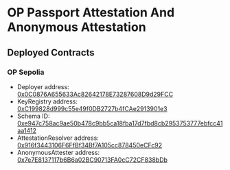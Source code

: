 # OP Passport Attestation And Anonymous Attestation

## Deployed Contracts

### OP Sepolia

- Deployer address: [0x0C0876A655633Ac82642178E73287608D9d29FCC](https://sepolia-optimism.etherscan.io/address/0x0C0876A655633Ac82642178E73287608D9d29FCC)
- KeyRegistry address: [0xC199828d999c55e49f0DB2727b4fCAe2913901e3](https://sepolia-optimism.etherscan.io/address/0xC199828d999c55e49f0DB2727b4fCAe2913901e3)
- Schema ID: [0xe947c758ac9ae50b478c9bb5ca18fba17d7fbd8cb2953753777ebfcc41aa1412](https://optimism-sepolia.easscan.org/schema/view/0xe947c758ac9ae50b478c9bb5ca18fba17d7fbd8cb2953753777ebfcc41aa1412)
- AttestationResolver address: [0x916f3443106F6FfBf34Bf7A105cc878450eCFc92](https://sepolia-optimism.etherscan.io/address/0xe947c758ac9ae50b478c9bb5ca18fba17d7fbd8cb2953753777ebfcc41aa1412)
- AnonymousAttester address: [0x7e7E8137117b6B6a02BC90713FA0cC72CF838bDb](https://sepolia-optimism.etherscan.io/address/0xe947c758ac9ae50b478c9bb5ca18fba17d7fbd8cb2953753777ebfcc41aa1412)
